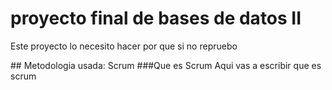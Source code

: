 
# proyecto final de bases de datos II
<p>Este proyecto lo necesito hacer por que si no repruebo</p>
## Metodologia usada: Scrum
<!-- -->
###Que es Scrum
Aqui vas a escribir que es scrum
